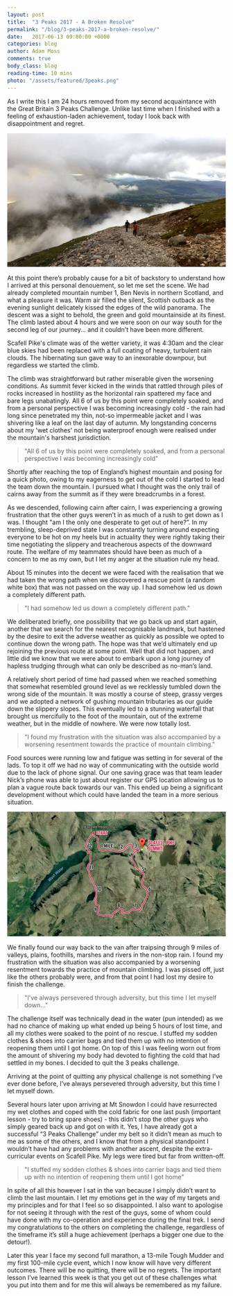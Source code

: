 ```yaml
---
layout: post
title:  "3 Peaks 2017 - A Broken Resolve"
permalink: "/blog/3-peaks-2017-a-broken-resolve/"
date:   2017-06-13 09:00:00 +0000
categories: blog
author: Adam Moss
comments: true
body_class: blog
reading-time: 10 mins
photo: "/assets/featured/3peaks.png"
---
```


As I write this I am 24 hours removed from my second acquaintance with the Great Britain 3 Peaks Challenge. Unlike last time when I finished with a feeling of exhaustion-laden achievement, today I look back with disappointment and regret.

![Ben Nevis](/assets/posts/ben-nevis.jpg)

At this point there’s probably cause for a bit of backstory to understand how I arrived at this personal denouement, so let me set the scene. We had already completed mountain number 1, Ben Nevis in northern Scotland, and what a pleasure it was. Warm air filled the silent, Scottish outback as the evening sunlight delicately kissed the edges of the wild panorama. The descent was a sight to behold, the green and gold mountainside at its finest. The climb lasted about 4 hours and we were soon on our way south for the second leg of our journey... and it couldn't have been more different.

Scafell Pike's climate was of the wetter variety, it was 4:30am and the clear blue skies had been replaced with a full coating of heavy, turbulent rain clouds. The hibernating sun gave way to an inexorable downpour, but regardless we started the climb.

The climb was straightforward but rather miserable given the worsening conditions. As summit fever kicked in the winds that rattled through piles of rocks increased in hostility as the horizontal rain spattered my face and bare legs unabatingly. All 6 of us by this point were completely soaked, and from a personal perspective I was becoming increasingly cold - the rain had long since penetrated my thin, not-so impermeable jacket and I was shivering like a leaf on the last day of autumn. My longstanding concerns about my 'wet clothes' not being waterproof enough were realised under the mountain's harshest jurisdiction.

> "All 6 of us by this point were completely soaked, and from a personal perspective I was becoming increasingly cold"

Shortly after reaching the top of England’s highest mountain and posing for a quick photo, owing to my eagerness to get out of the cold I started to lead the team down the mountain. I pursued what I thought was the only trail of cairns away from the summit as if they were breadcrumbs in a forest. 

As we descended, following cairn after cairn, I was experiencing a growing frustration that the other guys weren’t in as much of a rush to get down as I was. I thought "am I the only one desperate to get out of here?”. In my trembling, sleep-deprived state I was constantly turning around expecting everyone to be hot on my heels but in actuality they were rightly taking their time negotiating the slippery and treacherous aspects of the downward route. The welfare of my teammates should have been as much of a concern to me as my own, but I let my anger at the situation rule my head.

About 15 minutes into the decent we were faced with the realisation that we had taken the wrong path when we discovered a rescue point (a random white box) that was not passed on the way up. I had somehow led us down a completely different path. 

> "I had somehow led us down a completely different path."

We deliberated briefly, one possibility that we go back up and start again, another that we search for the nearest recognisable landmark, but hastened by the desire to exit the adverse weather as quickly as possible we opted to continue down the wrong path. The hope was that we’d ultimately end up rejoining the previous route at some point. Well that did not happen, and little did we know that we were about to embark upon a long journey of hapless trudging through what can only be described as no-man’s land.

A relatively short period of time had passed when we reached something that somewhat resembled ground level as we recklessly tumbled down the wrong side of the mountain. It was mostly a course of steep, grassy verges and we adopted a network of gushing mountain tributaries as our guide down the slippery slopes. This eventually led to a stunning waterfall that brought us mercifully to the foot of the mountain, out of the extreme weather, but in the middle of nowhere. We were now totally lost.

> "I found my frustration with the situation was also accompanied by a worsening resentment towards the practice of mountain climbing."

Food sources were running low and fatigue was setting in for several of the lads. To top it off we had no way of communicating with the outside world due to the lack of phone signal. Our one saving grace was that team leader Nick’s phone was able to just about register our GPS location allowing us to plan a vague route back towards our van. This ended up being a significant development without which could have landed the team in a more serious situation.

![Ben Nevis](/assets/posts/map.jpg)

We finally found our way back to the van after traipsing through 9 miles of valleys, plains, foothills, marshes and rivers in the non-stop rain. I found my frustration with the situation was also accompanied by a worsening resentment towards the practice of mountain climbing. I was pissed off, just like the others probably were, and from that point I had lost my desire to finish the challenge.

> "I’ve always persevered through adversity, but this time I let myself down..."

The challenge itself was technically dead in the water (pun intended) as we had no chance of making up what ended up being 5 hours of lost time, and all my clothes were soaked to the point of no rescue. I stuffed my sodden clothes & shoes into carrier bags and tied them up with no intention of reopening them until I got home. On top of this I was feeling worn out from the amount of shivering my body had devoted to fighting the cold that had settled in my bones. I decided to quit the 3 peaks challenge.

Arriving at the point of quitting any physical challenge is not something I’ve ever done before, I’ve always persevered through adversity, but this time I let myself down.

Several hours later upon arriving at Mt Snowdon I could have resurrected my wet clothes and coped with the cold fabric for one last push (important lesson - try to bring spare shoes) - this didn’t stop the other guys who simply geared back up and got on with it. Yes, I have already got a successful “3 Peaks Challenge” under my belt so it didn’t mean as much to me as some of the others, and I know that from a physical standpoint I wouldn’t have had any problems with another ascent, despite the extra-curricular events on Scafell Pike. My legs were tired but far from written-off.

> "I stuffed my sodden clothes & shoes into carrier bags and tied them up with no intention of reopening them until I got home"

In spite of all this however I sat in the van because I simply didn’t want to climb the last mountain. I let my emotions get in the way of my targets and my principles and for that I feel so so disappointed. I also want to apologise for not seeing it through with the rest of the guys, some of whom could have done with my co-operation and experience during the final trek. I send my congratulations to the others on completing the challenge, regardless of the timeframe it’s still a huge achievement (perhaps a bigger one due to the detour!).

Later this year I face my second full marathon, a 13-mile Tough Mudder and my first 100-mile cycle event, which I now know will have very different outcomes. There will be no quitting, there will be no regrets. The important lesson I’ve learned this week is that you get out of these challenges what you put into them and for me this will always be remembered as my failure.